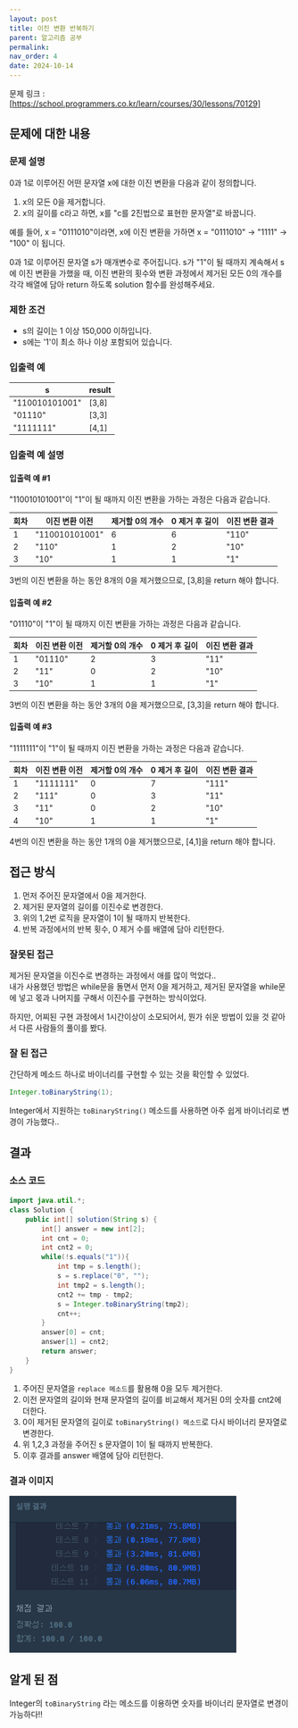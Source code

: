 ```yaml
---
layout: post
title: 이진 변환 반복하기
parent: 알고리즘 공부
permalink:
nav_order: 4
date: 2024-10-14
---
```


문제 링크 : [https://school.programmers.co.kr/learn/courses/30/lessons/70129]

## 문제에 대한 내용

### 문제 설명

0과 1로 이루어진 어떤 문자열 x에 대한 이진 변환을 다음과 같이 정의합니다.

1. x의 모든 0을 제거합니다.
2. x의 길이를 c라고 하면, x를 "c를 2진법으로 표현한 문자열"로 바꿉니다.

예를 들어, x = "0111010"이라면, x에 이진 변환을 가하면 x = "0111010" -> "1111" -> "100" 이 됩니다.

0과 1로 이루어진 문자열 s가 매개변수로 주어집니다. s가 "1"이 될 때까지 계속해서 s에 이진 변환을 가했을 때, 이진 변환의 횟수와 변환 과정에서 제거된 모든 0의 개수를 각각 배열에 담아 return 하도록 solution 함수를 완성해주세요.

### 제한 조건

- s의 길이는 1 이상 150,000 이하입니다.
- s에는 '1'이 최소 하나 이상 포함되어 있습니다.

### 입출력 예

| s              | result |
| -------------- | ------ |
| "110010101001" | [3,8]  |
| "01110"        | [3,3]  |
| "1111111"      | [4,1]  |

### 입출력 예 설명

#### 입출력 예 #1

"110010101001"이 "1"이 될 때까지 이진 변환을 가하는 과정은 다음과 같습니다.

| 회차 | 이진 변환 이전 | 제거할 0의 개수 | 0 제거 후 길이 | 이진 변환 결과 |
| ---- | -------------- | --------------- | -------------- | -------------- |
| 1    | "110010101001" | 6               | 6              | "110"          |
| 2    | "110"          | 1               | 2              | "10"           |
| 3    | "10"           | 1               | 1              | "1"            |

3번의 이진 변환을 하는 동안 8개의 0을 제거했으므로, [3,8]을 return 해야 합니다.

#### 입출력 예 #2

"01110"이 "1"이 될 때까지 이진 변환을 가하는 과정은 다음과 같습니다.

| 회차 | 이진 변환 이전 | 제거할 0의 개수 | 0 제거 후 길이 | 이진 변환 결과 |
| ---- | -------------- | --------------- | -------------- | -------------- |
| 1    | "01110"        | 2               | 3              | "11"           |
| 2    | "11"           | 0               | 2              | "10"           |
| 3    | "10"           | 1               | 1              | "1"            |

3번의 이진 변환을 하는 동안 3개의 0을 제거했으므로, [3,3]을 return 해야 합니다.

#### 입출력 예 #3

"1111111"이 "1"이 될 때까지 이진 변환을 가하는 과정은 다음과 같습니다.

| 회차 | 이진 변환 이전 | 제거할 0의 개수 | 0 제거 후 길이 | 이진 변환 결과 |
| ---- | -------------- | --------------- | -------------- | -------------- |
| 1    | "1111111"      | 0               | 7              | "111"          |
| 2    | "111"          | 0               | 3              | "11"           |
| 3    | "11"           | 0               | 2              | "10"           |
| 4    | "10"           | 1               | 1              | "1"            |

4번의 이진 변환을 하는 동안 1개의 0을 제거했으므로, [4,1]을 return 해야 합니다.

## 접근 방식

1. 먼저 주어진 문자열에서 0을 제거한다.
2. 제거된 문자열의 길이를 이진수로 변경한다.
3. 위의 1,2번 로직을 문자열이 1이 될 때까지 반복한다.
4. 반복 과정에서의 반복 횟수, 0 제거 수를 배열에 담아 리턴한다.

### 잘못된 접근

제거된 문자열을 이진수로 변경하는 과정에서 애를 많이 먹었다..  
내가 사용했던 방법은 while문을 돌면서 먼저 0을 제거하고, 제거된 문자열을 while문에 넣고 몫과 나머지를 구해서 이진수를 구현하는 방식이었다.

하지만, 어찌된 구현 과정에서 1시간이상이 소모되어서, 뭔가 쉬운 방법이 있을 것 같아서 다른 사람들의 풀이를 봤다.

### 잘 된 접근

간단하게 메소드 하나로 바이너리를 구현할 수 있는 것을 확인할 수 있었다.

```java
Integer.toBinaryString(1);
```

Integer에서 지원하는 `toBinaryString()` 메소드를 사용하면 아주 쉽게 바이너리로 변경이 가능했다..

## 결과

### 소스 코드

```java
import java.util.*;
class Solution {
    public int[] solution(String s) {
        int[] answer = new int[2];
        int cnt = 0;
        int cnt2 = 0;
        while(!s.equals("1")){
            int tmp = s.length();
            s = s.replace("0", "");
            int tmp2 = s.length();
            cnt2 += tmp - tmp2;
            s = Integer.toBinaryString(tmp2);
            cnt++;
        }
        answer[0] = cnt;
        answer[1] = cnt2;
        return answer;
    }
}
```

1. 주어진 문자열을 `replace 메소드`를 활용해 0을 모두 제거한다.
2. 이전 문자열의 길이와 현재 문자열의 길이를 비교해서 제거된 0의 숫자를 cnt2에 더한다.
3. 0이 제거된 문자열의 길이로 `toBinaryString() 메소드`로 다시 바이너리 문자열로 변경한다.
4. 위 1,2,3 과정을 주어진 s 문자열이 1이 될 때까지 반복한다.
5. 이후 결과를 answer 배열에 담아 리턴한다.

### 결과 이미지

![alt text](/공부/코딩-테스트-공부/image-2.png)

## 알게 된 점

Integer의 `toBinaryString` 라는 메소드를 이용하면 숫자를 바이너리 문자열로 변경이 가능하다!!

[https://school.programmers.co.kr/learn/courses/30/lessons/70129]: https://school.programmers.co.kr/learn/courses/30/lessons/70129
